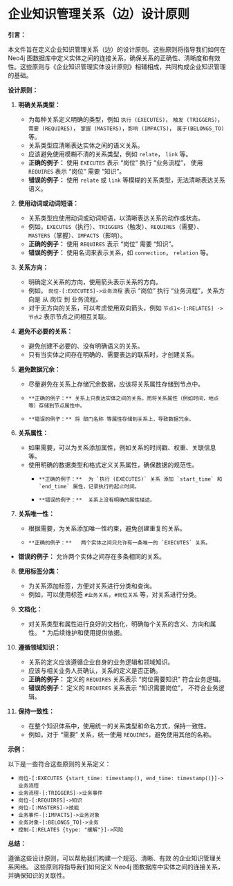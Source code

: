 # 企业知识管理关系（边）设计原则

**引言：**

本文件旨在定义企业知识管理关系（边）的设计原则。这些原则将指导我们如何在 Neo4j 图数据库中定义实体之间的连接关系，确保关系的正确性、清晰度和有效性。这些原则与《企业知识管理实体设计原则》相辅相成，共同构成企业知识管理的基础。

**设计原则：**

1.  **明确关系类型：**
    *   为每种关系定义明确的类型，例如 `执行 (EXECUTES)`， `触发 (TRIGGERS)`， `需要 (REQUIRES)`， `掌握 (MASTERS)`，`影响 (IMPACTS)`， `属于(BELONGS_TO)` 等。
    *   关系类型应清晰表达实体之间的语义关系。
    *  应该避免使用模糊不清的关系类型，例如 `relate`， `link` 等。
      *   **正确的例子：** 使用 `EXECUTES` 表示 “岗位” 执行 “业务流程”， 使用 `REQUIRES` 表示 “岗位” 需要 “知识”。
      *   **错误的例子：** 使用 `relate` 或 `link` 等模糊的关系类型，无法清晰表达关系语义。

2.  **使用动词或动词短语：**
    *  关系类型应使用动词或动词短语，以清晰表达关系的动作或状态。
    *  例如，`EXECUTES`（执行）、`TRIGGERS`（触发）、`REQUIRES`（需要）、 `MASTERS`（掌握）、`IMPACTS`（影响）。
    *   **正确的例子：** 使用 `REQUIRES` 表示 “岗位” 需要 “知识”。
    *   **错误的例子：** 使用名词来表示关系，如 `connection`， `relation` 等。

3.  **关系方向：**
    *   明确定义关系的方向，使用箭头表示关系的方向。
    *   例如， `岗位-[:EXECUTES]->业务流程` 表示 “岗位” 执行 “业务流程”，关系方向是 从 岗位 到 业务流程。
    *  对于无方向的关系，可以考虑使用双向箭头，例如  `节点1<-[:RELATES] ->节点2` 表示节点之间相互关联。

4. **避免不必要的关系：**
    *   避免创建不必要的、没有明确语义的关系。
    *    只有当实体之间存在明确的、需要表达的联系时，才创建关系。

5.  **避免数据冗余：**
    *   尽量避免在关系上存储冗余数据，应该将关系属性存储到节点中。
    *     **正确的例子：** 关系上只表达实体之间的关系，而将关系属性（例如时间，地点等）存储到节点属性中。
    *     **错误的例子：** 将 部门名称 等属性存储到关系上，导致数据冗余。

6.  **关系属性：**
    *   如果需要，可以为关系添加属性，例如关系的时间戳、权重、关联信息等。
    *   使用明确的数据类型和格式定义关系属性，确保数据的规范性。
        *     **正确的例子：**  为 `执行 (EXECUTES)` 关系 添加 `start_time` 和 `end_time` 属性，记录执行的起止时间。
        *     **错误的例子：**  关系上没有明确的属性描述。

7.  **关系唯一性：**
    *   根据需要，为关系添加唯一性约束，避免创建重复的关系。
    *     **正确的例子：**   两个实体之间只允许有一条唯一的 `EXECUTES` 关系。
   *  **错误的例子：**  允许两个实体之间存在多条相同的关系。

8.  **使用标签分类：**
       *    为关系添加标签，方便对关系进行分类和查询。
       *   例如，可以使用标签 `#业务关系`，`#岗位关系` 等，对关系进行分类。

9. **文档化：**
    *   对关系类型和属性进行良好的文档化，明确每个关系的含义、方向和属性。
       *   为后续维护和使用提供依据。

10. **遵循领域知识：**
    *   关系的定义应该遵循企业自身的业务逻辑和领域知识。
    *   应该与相关业务人员确认，关系的定义是否正确。
      *    **正确的例子：** 定义的 `REQUIRES`  关系表示 “岗位需要知识” 符合业务逻辑。
      *   **错误的例子：** 定义的 `REQUIRES` 关系表示 “知识需要岗位”， 不符合业务逻辑。

11.  **保持一致性：**
      *   在整个知识体系中，使用统一的关系类型和命名方式，保持一致性。
      *    例如，对于 “需要” 关系，统一使用 `REQUIRES`，避免使用其他的名称。

**示例：**

以下是一些符合这些原则的关系定义：

*   `岗位-[:EXECUTES {start_time: timestamp(), end_time: timestamp()}]->业务流程`
*   `业务流程-[:TRIGGERS]->业务事件`
*   `岗位-[:REQUIRES]->知识`
*   `岗位-[:MASTERS]->技能`
*   `业务事件-[:IMPACTS]->业务对象`
*    `业务对象-[:BELONGS_TO]->业务`
*   `控制-[:RELATES {type: "缓解"}]->风险`

**总结：**

遵循这些设计原则，可以帮助我们构建一个规范、清晰、有效 的企业知识管理关系网络。 这些原则将指导我们如何定义 Neo4j 图数据库中实体之间的连接关系，并确保知识的关联性。